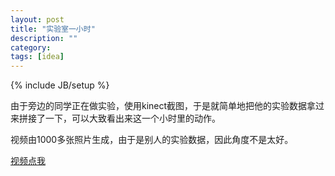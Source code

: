 ```yaml
---
layout: post
title: "实验室一小时"
description: ""
category: 
tags: [idea]
---
```

{% include JB/setup %}

由于旁边的同学正在做实验，使用kinect截图，于是就简单地把他的实验数据拿过来拼接了一下，可以大致看出来这一个小时里的动作。

视频由1000多张照片生成，由于是别人的实验数据，因此角度不是太好。

[视频点我](http://v.youku.com/v_show/id_XNDA2MDcyMTcy.html)

<!-- more -->
